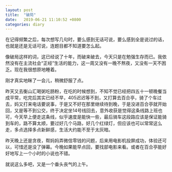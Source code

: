 ```yaml
---
layout: post
title:  "破局"
date:   2019-06-21 11:10:52 +0800
categories: diary
---
```


在记得频繁之后，每次想写几句时，要么感到无话可说，要么感到全是说过的话，也就是还是无话可说，连题目都不知道要怎么起。

像破局这样的词，这已经说了十年，而破来破去，今天只是在勉强生存而已。我依然没有在主流社会“正经”生活的能力，这一周又没有一晚不熬夜，又没有一天不困乏。现在我很想原地睡着。

刚才真实地眯了一会儿，稍微舒服了点。

昨天又去衡山汇喝粥吃肠粉，在吃的时候想到，不知不觉已经把四五十一顿晚餐当成平常，吃完后其实已经不早，405迟迟等不到，又打算去百合亭，骑了个车过去，妈又打来电话要说事，于是又不好在那里继续待到晚，于是没进百合亭就开始回，又是等不到公交，终于决定坐14号线回去，意外收获是觉得这条线路上班也可，今天早上便走这条线，似乎速度是能快一些，最后骑车这段路应该是保证能骑到车的，路不算太顺，要过好几个马路，好几个红绿灯，但应该也可以常常这么走，多点选择多点新鲜感，生活大约能不至于太灰暗。

昨天晚上还是贪夜，帮妈妈弄微信零钱的问题，后来用电影机投屏成功，体验还可以，可惜还是没了弹幕。今晚如果能早点回，要找部电影来看。或者在百合亭能好好地写上一个小时的小说也不错。

就说这么多吧，又是一个垂头丧气的上午。

